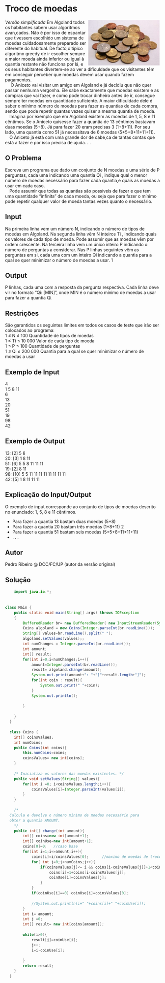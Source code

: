 # Troco de moedas  

*Versão simplificada* 
<img src="../2/coins.png" align="right">
Em Algoland todos os habitantes sabem usar algoritmos avan¸cados. Não é por isso de espantar que
tivessem escolhido um sistema de moedas cuidadosamente preparado ser diferente do habitual. De facto,o típico algoritmo greedy de ir escolher sempre a maior
moeda ainda inferior ou igual à quantia restante não funciona por lá, e os seus habitantes divertem-se ao ver a dificuldade que os visitantes têm em conseguir perceber que moedas devem usar quando fazem pagamentos.  
&emsp; O Aniceto vai visitar um amigo em Algoland e já decidiu que não quer passar nenhuma
vergonha. Ele sabe exactamente que moedas existem e as compras que vai fazer, e como
pode trocar dinheiro antes de ir, consegue sempre ter moedas em quantidade suficiente. A
maior dificuldade dele é saber o mínimo número de moedas para fazer as quantias de cada
compra, sendo que pode repetir quantas vezes quiser a mesma quantia de moeda.  
&emsp;Imagina por exemplo que em Algoland existem as moedas de 1, 5, 8 e 11 cêntimos. Se
o Aniceto quisesse fazer a quantia de 13 cêntimos bastavam duas moedas (5+8). Já para
fazer 20 eram precisas 3 (1+8+11). Por seu lado, uma quantia como 51 já necessitava de 6
moedas (5+5+8+11+11+11).  
&emsp;O Aniceto já está com uma grande dor de cabe¸ca de tantas contas que está a fazer e por
isso precisa de ajuda. . .  

## O Problema
Escreva um programa que dado um conjunto de N moedas e uma série de P perguntas, cada
uma indicando uma quantia Qi , indique qual o menor número de moedas necessário para
fazer cada quantia,e quais as moedas a usar em cada caso.   
&emsp;Pode assumir que todas as quantias são possíveis de fazer e que tem uma quantidade
“infinita” de cada moeda, ou seja que para fazer o mínimo pode repetir qualquer valor de
moeda tantas vezes quanto o necessário.
## Input
Na primeira linha vem um número N, indicando o número de tipos de moedas em Algoland.
Na segunda linha vêm N inteiros Ti
, indicando quais os valores de cada tipo de moeda. Pode
assumir que as moedas vêm por ordem crescente.
Na terceira linha vem um único inteiro P indicando o número de perguntas a considerar.
Nas P linhas seguintes vêm as perguntas em si, cada uma com um inteiro Qi
indicando a
quantia para a qual se quer minimizar o número de moedas a usar.
1  
## Output
P linhas, cada uma com a resposta da pergunta respectiva. Cada linha deve vir no formato
“Qi: [MIN]”, onde MIN é o número mínimo de moedas a usar para fazer a quantia Qi.
## Restrições
São garantidos os seguintes limites em todos os casos de teste que irão ser colocados ao
programa:  
1 ≤ N ≤ 100 Quantidade de tipos de moedas  
1 ≤ Ti ≤ 10 000 Valor de cada tipo de moeda  
1 ≤ P ≤ 100 Quantidade de perguntas  
1 ≤ Qi ≤ 200 000 Quantia para a qual se quer minimizar o número de moedas a usar   

## Exemplo de Input
4  
1 5 8 11  
6  
13  
20  
51  
19  
98  
42  
## Exemplo de Output
13: [2] 5 8  
20: [3] 1 8 11  
51: [6] 5 5 8 11 11 11  
19: [2] 8 11  
98: [10] 5 5 11 11 11 11 11 11 11 11  
42: [5] 1 8 11 11 11  
## Explicação do Input/Output
O exemplo de input corresponde ao conjunto de tipos de moedas descrito no enunciado: 1,
5, 8 e 11 cêntimos.
- Para fazer a quantia 13 bastam duas moedas (5+8)
- Para fazer a quantia 20 bastam três moedas (1+8+11)
2
- Para fazer a quantia 51 bastam seis moedas (5+5+8+11+11+11)
- . . .
## Autor
Pedro Ribeiro @ DCC/FC/UP (autor da versão original)  
## Solução   
```java  
    import java.io.*;


class Main {
    public static void main(String[] args) throws IOException
    {
        BufferedReader br= new BufferedReader( new InputStreamReader(System.in));
        Coins algoland = new Coins(Integer.parseInt(br.readLine()));
        String[] values=br.readLine().split(" ");
        algoland.setValues(values);;
        int numChanges = Integer.parseInt(br.readLine());
        int amount;
        int[] result;
        for(int i=0;i<numChanges;i++){
            amount=Integer.parseInt(br.readLine());
            result= algoland.change(amount);
            System.out.print(amount+": "+"["+result.length+"]");
            for(int coin : result){
                System.out.print(" "+coin);
            }
            System.out.println();
            
        }
  
    }
  }

  class Coins {
    int[] coinsValues;
    int numCoins;
    public Coins(int coins){
        this.numCoins=coins;
        coinsValues= new int[coins];
    }

    /* Inicializa os valores das moedas existentes. */
    public void setValues(String[] values){
        for(int i =0; i<coinsValues.length;i++){
            coinsValues[i]=Integer.parseInt(values[i]);
        }
    }

    /*
  Calcula e devolve o número mínimo de moedas necessário para
  obter a quantia AMOUNT.
    */
    public int[] change(int amount){
        int[] coins=new int[amount+1];
        int[] coinUse=new int[amount+1];
        coins[0]=0;   //caso base
        for(int i=1;i<=amount;i++){
            coins[i]=i/coinsValues[0];      //maximo de moedas de troco
            for( int j=0;j<numCoins;j++){
                if(coinsValues[j]<= i && coins[i-coinsValues[j]]+1<coins[i]){
                    coins[i]=1+coins[i-coinsValues[j]];
                    coinUse[i]=coinsValues[j];
                }
            }
            if(coinUse[i]==0) coinUse[i]=coinsValues[0];

            //System.out.println(i+" "+coins[i]+" "+coinUse[i]);
        }
        int i= amount;
        int j =0;
        int[] result= new int[coins[amount]];
        
        while(i>0){
            result[j]=coinUse[i];
            j++;
            i=i-coinUse[i];

        }
        return result;
    }
  }
  ```